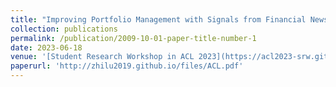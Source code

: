 ```yaml
---
title: "Improving Portfolio Management with Signals from Financial News"
collection: publications
permalink: /publication/2009-10-01-paper-title-number-1
date: 2023-06-18
venue: '[Student Research Workshop in ACL 2023](https://acl2023-srw.github.io/accepted_papers)'
paperurl: 'http://zhilu2019.github.io/files/ACL.pdf'
---
```

